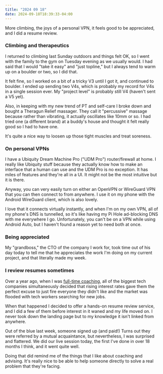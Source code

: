 ```yaml
---
title: "2024 09 18"
date: 2024-09-18T18:39:33-04:00
---
```


More climbing, the joys of a personal VPN, it feels good to be appreciated, and
I did a resume review.

### Climbing and therapeutics

I returned to climbing last Sunday outdoors and things felt OK, so I went with
the family to the gym on Tuesday evening as we usually would. I had said that I
would "take it easy" and "just topline," but I always tend to warm up on a
boulder or two, so I did that.

It felt fine, so I worked on a bit of a tricky V3 until I got it, and continued
to boulder. I ended up sending two V4s, which is probably my record for V4s in a
single session ever. My "project level" is probably still V4 (haven't sent a V5
yet).

Also, in keeping with my new trend of PT and self-care I broke down and bought a
Theragun Relief massager. They call it "percussive" massage because rather than
vibrating, it actually oscillates like 10mm or so. I had tried one (a different
brand) at a buddy's house and thought it felt really good so I had to have one.

It's quite a nice way to loosen up those tight muscles and treat soreness.

### On personal VPNs

I have a Ubiquity Dream Machine Pro ("UDM Pro") router/firewall at home. I really like
Ubiquity stuff because they actually know how to make an interface that a human
can use and the UDM Pro is no exception. It has miles of features and they're
all in a UI. It might not be the most intuitive but it is there.

Anyway, you can very easily turn on either an OpenVPN or WireGuard VPN that you
can then connect to from anywhere. I use it on my phone with the Android
WireGuard client, which is also lovely.

I love that it connects virtually instantly, and when I'm on my own VPN, all of
my phone's DNS is tunnelled, so it's like having my Pi Hole ad-blocking DNS with
me everywhere I go. Unfortunately, you can't be on a VPN while using Android
Auto, but I haven't found a reason yet to need both at once.

### Being appreciated

My "grandboss," the CTO of the company I work for, took time out of his day
today to tell me that he appreciates the work I'm doing on my current project,
and that literally made my week.

### I review resumes sometimes

Over a year ago, when I was [full-time coaching][coach], all of the biggest tech
companies simultaneously decided that rising interest rates gave them the
perfect excuse to just fire everyone they didn't like and the market was flooded
with tech workers searching for new jobs.

[coach]: https://aaronbieber.coach

When that happened I decided to offer a hands-on resume review service, and I
did a few of them before interest in it waned and my life moved on. I never took
down the landing page but to my knowledge it isn't linked from anywhere.

Out of the blue last week, someone signed up (and paid!) Turns out they were
referred by a mutual acquaintance, but nevertheless, I was surprised and
flattered. We did our live session today, the first I've done in over 18 months
I think, and it went quite well.

Doing that did remind me of the things that I like about coaching and advising.
It's really nice to be able to help someone directly to solve a real problem
that they're facing.
